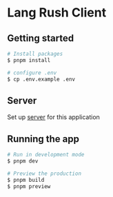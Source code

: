 # Lang Rush Client

## Getting started

```bash
# Install packages
$ pnpm install

# configure .env
$ cp .env.example .env
```

## Server

Set up [server](https://github.com/lang-rush/server) for this application

## Running the app

```bash
# Run in development mode
$ pnpm dev

# Preview the production
$ pnpm build
$ pnpm preview
```
